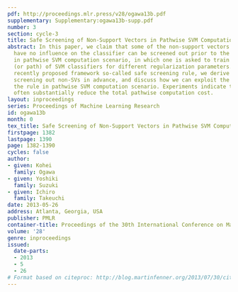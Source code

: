 ```yaml
---
pdf: http://proceedings.mlr.press/v28/ogawa13b.pdf
supplementary: Supplementary:ogawa13b-supp.pdf
number: 3
section: cycle-3
title: Safe Screening of Non-Support Vectors in Pathwise SVM Computation
abstract: In this paper, we claim that some of the non-support vectors (non-SVs) that
  have no influence on the classifier can be screened out prior to the training phase
  in pathwise SVM computation scenario, in which one is asked to train a sequence
  (or path) of SVM classifiers for different regularization parameters. Based on a
  recently proposed framework so-called safe screening rule, we derive a rule for
  screening out non-SVs in advance, and discuss how we can exploit the advantage of
  the rule in pathwise SVM computation scenario. Experiments indicate that our approach
  often substantially reduce the total pathwise computation cost.
layout: inproceedings
series: Proceedings of Machine Learning Research
id: ogawa13b
month: 0
tex_title: Safe Screening of Non-Support Vectors in Pathwise SVM Computation
firstpage: 1382
lastpage: 1390
page: 1382-1390
cycles: false
author:
- given: Kohei
  family: Ogawa
- given: Yoshiki
  family: Suzuki
- given: Ichiro
  family: Takeuchi
date: 2013-05-26
address: Atlanta, Georgia, USA
publisher: PMLR
container-title: Proceedings of the 30th International Conference on Machine Learning
volume: '28'
genre: inproceedings
issued:
  date-parts:
  - 2013
  - 5
  - 26
# Format based on citeproc: http://blog.martinfenner.org/2013/07/30/citeproc-yaml-for-bibliographies/
---
```

